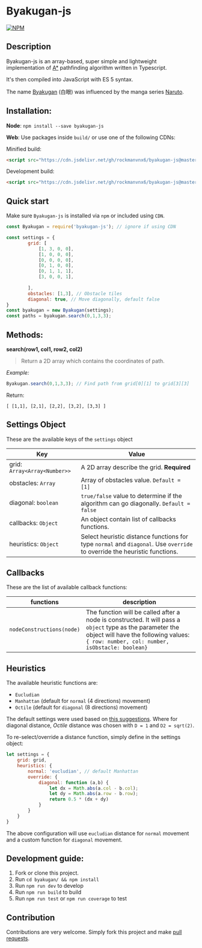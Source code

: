 # Byakugan-js

[![NPM](https://nodei.co/npm/byakugan-js.png)](https://nodei.co/npm/byakugan-js/)

## Description

Byakugan-js is an array-based, super simple and lightweight implementation of [A*](https://en.wikipedia.org/wiki/A*_search_algorithm) pathfinding algorithm written in Typescript. 

It's then compiled into JavaScript with ES 5 syntax.

The name [Byakugan](https://naruto.fandom.com/wiki/Byakugan) (白眼) was influenced by the manga series [Naruto](https://en.wikipedia.org/wiki/Naruto).

## Installation:

**Node**: `npm install --save byakugan-js`

**Web**: Use packages inside `build/` or use one of the following CDNs:

Minified build:

```html
<script src="https://cdn.jsdelivr.net/gh/rockmanvnx6/byakugan-js@master/dist/byakugan.min.js"></script>
```

Development build:
```html
<script src="https://cdn.jsdelivr.net/gh/rockmanvnx6/byakugan-js@master/dist/byakugan.js"></script>
```

## Quick start

Make sure `Byakugan-js` is installed via `npm` or included using `CDN`.

```js
const Byakugan = require('byakugan-js'); // ignore if using CDN

const settings = {
        grid: [
            [1, 3, 0, 0],
            [1, 0, 0, 0],
            [0, 0, 0, 0],
            [0, 1, 0, 0],
            [0, 1, 1, 1],
            [3, 0, 0, 1],
          
        ],
        obstacles: [1,3], // Obstacle tiles
        diagonal: true, // Move diagonally, default false
}
const byakugan = new Byakugan(settings);
const paths = byakugan.search(0,1,3,3);
```

## Methods:

**search(row1, col1, row2, col2)**

> Return a 2D array which contains the coordinates of path.

*Example:*

```js
Byakugan.search(0,1,3,3); // Find path from grid[0][1] to grid[3][3]
```

Return:
```
[ [1,1], [2,1], [2,2], [3,2], [3,3] ]
```

## Settings Object

These are the available keys of the `settings` object

| Key                          | Value                                                        |
| ---------------------------- | ------------------------------------------------------------ |
| grid: `Array<Array<Number>>` | A 2D array describe the grid. **Required**                   |
| obstacles: `Array`           | Array of obstacles value. `Default = [1]`                    |
| diagonal: `boolean`          | `true/false` value to determine if the algorithm can go diagonally. `Default = false` |
| callbacks: `Object`          | An object contain list of callbacks functions.               |
| heuristics: `Object`         | Select heuristic distance functions for type `normal` and `diagonal`. Use `override` to override the heuristic functions. |



## Callbacks

These are the list of available callback functions:

| functions                 | description                                                  |
| ------------------------- | ------------------------------------------------------------ |
| `nodeConstructions(node)` | The function will be called after a node is constructed. It will pass a `object` type as the parameter the object will have the following values: `{ row: number, col: number, isObstacle: boolean}` |

## Heuristics

The available heuristic functions are:

- `Eucludian`
- `Manhattan` (default for `normal` (4 directions) movement)
- `Octile` (default for `diagonal` (8 directions) movement)

The default settings were used based on [this suggestions](http://theory.stanford.edu/~amitp/GameProgramming/Heuristics.html). Where for diagonal distance, *Octile* distance was chosen with `D = 1`  and `D2 = sqrt(2)`.



To re-select/override a distance function, simply define in the settings object:
```js
let settings = {
    grid: grid,
    heuristics: {
        normal: 'eucludian', // default Manhattan
        override: {
        	diagonal: function (a,b) {
                let dx = Math.abs(a.col - b.col);
                let dy = Math.abs(a.row - b.row);
                return 0.5 * (dx + dy)
            }
    	}
    }
}
```

The above configuration will use `eucludian` distance for `normal` movement and a custom function for `diagonal` movement.



## Development guide:

1. Fork or clone this project.
2. Run `cd byakugan/ && npm install`
3. Run `npm run dev` to develop
4. Run `npm run build` to build
5. Run `npm run test` or `npm run coverage` to test

## Contribution

Contributions are very welcome. Simply fork this project and make [pull requests](https://github.com/rockmanvnx6/byakugan/pulls).



